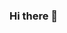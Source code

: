 ### Hi there 👋
<!-- ### 🌱 learning Data Science and AI  -->
<!-- ### 🌱 blog : https://lheon.tistory.com/ -->
<!--##### Learn By Doing📌                    -->
<!--##### Done is Better Than perfect📌       -->

<!--
**heonsooo/heonsooo** is a ✨ _special_ ✨ repository because its `README.md` (this file) appears on your GitHub profile.

Here are some ideas to get you started:

- 🔭 I’m currently working on ...
- 🌱 I’m currently learning ...
- 👯 I’m looking to collaborate on ...
- 🤔 I’m looking for help with ...
- 💬 Ask me about ...
-  How to reach me: ...
- 😄 Pronouns: ...
- ⚡ Fun fact: ...
-->
